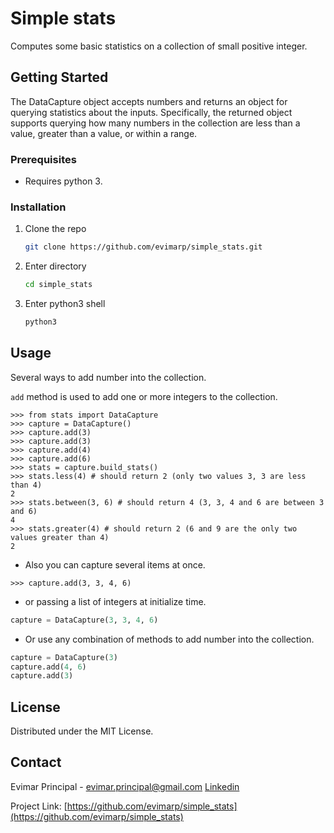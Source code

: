 # Simple stats

Computes some basic statistics on a collection of small positive integer.
<!-- GETTING STARTED -->
## Getting Started

The DataCapture object accepts numbers and returns an object for querying statistics about the inputs. Specifically, the returned object supports querying how many numbers in the collection are less than a value, greater than a value, or within a range.
### Prerequisites

- Requires python 3.

### Installation

1. Clone the repo
   ```sh
   git clone https://github.com/evimarp/simple_stats.git
   ```
2. Enter directory
   ```sh
   cd simple_stats
   ```
3. Enter python3 shell
   ```sh
   python3
   ```


<!-- USAGE EXAMPLES -->
## Usage
Several ways to add number into the collection.

`add` method is used to add one or more integers to the collection.
```pydocstring
>>> from stats import DataCapture
>>> capture = DataCapture()
>>> capture.add(3)
>>> capture.add(3)
>>> capture.add(4)
>>> capture.add(6)
>>> stats = capture.build_stats()
>>> stats.less(4) # should return 2 (only two values 3, 3 are less than 4)
2
>>> stats.between(3, 6) # should return 4 (3, 3, 4 and 6 are between 3 and 6)
4
>>> stats.greater(4) # should return 2 (6 and 9 are the only two values greater than 4)
2
```
- Also you can capture several items at once.
```pydocstring
>>> capture.add(3, 3, 4, 6)
```
- or passing a list of integers at initialize time. 
```python
capture = DataCapture(3, 3, 4, 6)
```
- Or use any combination of methods to add number into the collection.

```python
capture = DataCapture(3)
capture.add(4, 6)
capture.add(3)
```



<!-- LICENSE -->
## License

Distributed under the MIT License. 



<!-- CONTACT -->
## Contact

Evimar Principal - <evimar.principal@gmail.com>
[Linkedin](https://www.linkedin.com/in/evimarprincipal/)

Project Link: [https://github.com/evimarp/simple_stats](https://github.com/evimarp/simple_stats)
